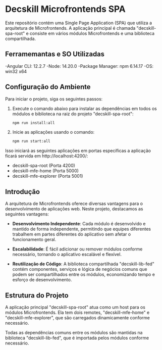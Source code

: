 # Decskill Microfrontends SPA

Este repositório contém uma Single Page Application (SPA) que utiliza a arquitetura de Microfrontends. A aplicação principal é chamada "decskill-spa-root" e consiste em vários módulos Microfrontends e uma biblioteca compartilhada.

## Ferramemantas e SO Utilizadas
-Angular CLI: 12.2.7
-Node: 14.20.0
-Package Manager: npm 6.14.17
-OS: win32 x64

## Configuração do Ambiente

Para iniciar o projeto, siga os seguintes passos:

1. Execute o comando abaixo para instalar as dependências em todos os módulos e biblioteca na raiz do projeto "decskill-spa-root":
    ```bash
    npm run install:all


2. Inicie as aplicações usando o comando:
    ```bash
    npm run start:all


Isso iniciará as seguintes aplicações em portas específicas a aplicação ficará servida em http://localhost:4200/:

- decskill-spa-root (Porta 4200)
- decskill-mfe-home (Porta 5000)
- decskill-mfe-explorer (Porta 5001)

## Introdução

A arquitetura de Microfrontends oferece diversas vantagens para o desenvolvimento de aplicações web. Neste projeto, destacamos as seguintes vantagens:

- **Desenvolvimento Independente**: Cada módulo é desenvolvido e mantido de forma independente, permitindo que equipes diferentes trabalhem em partes diferentes do aplicativo sem afetar o funcionamento geral.

- **Escalabilidade**: É fácil adicionar ou remover módulos conforme necessário, tornando o aplicativo escalável e flexível.

- **Reutilização de Código**: A biblioteca compartilhada "decskill-lib-fed" contém componentes, serviços e lógica de negócios comuns que podem ser compartilhados entre os módulos, economizando tempo e esforço de desenvolvimento.

## Estrutura do Projeto

A aplicação principal "decskill-spa-root" atua como um host para os módulos Microfrontends. Ela tem dois remotes, "decskill-mfe-home" e "decskill-mfe-explorer", que são carregados dinamicamente conforme necessário.

Todas as dependências comuns entre os módulos são mantidas na biblioteca "decskill-lib-fed", que é importada pelos módulos conforme necessário.


